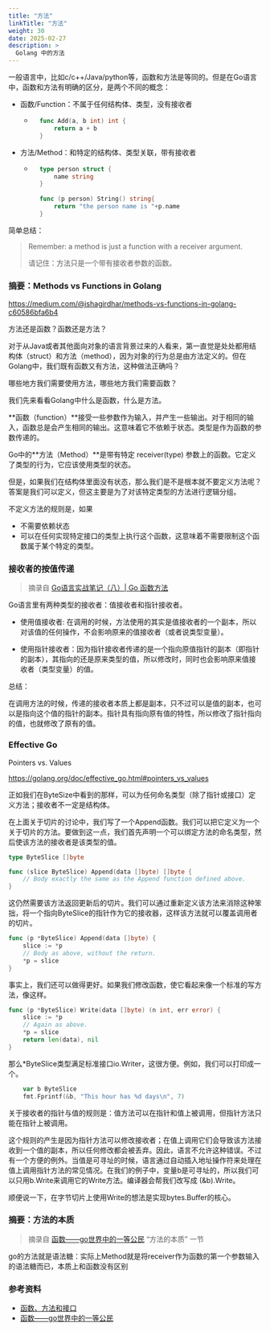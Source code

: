 ```yaml
---
title: "方法"
linkTitle: "方法"
weight: 30
date: 2025-02-27
description: >
  Golang 中的方法
---
```


一般语言中，比如c/c++/Java/python等，函数和方法是等同的。但是在Go语言中，函数和方法有明确的区分，是两个不同的概念：

- 函数/Function：不属于任何结构体、类型，没有接收者

	- ```go
		func Add(a, b int) int {
			return a + b
		}
		```

- 方法/Method：和特定的结构体、类型关联，带有接收者

	- ```go
		type person struct {
			name string
		}
		
		func (p person) String() string{
			return "the person name is "+p.name
		}
		```

简单总结：

> Remember: a method is just a function with a receiver argument.
>
> 请记住：方法只是一个带有接收者参数的函数。

### 摘要：Methods vs Functions in Golang

https://medium.com/@ishagirdhar/methods-vs-functions-in-golang-c60586bfa6b4

方法还是函数？函数还是方法？

对于从Java或者其他面向对象的语言背景过来的人看来，第一直觉是处处都用结构体（struct）和方法（method），因为对象的行为总是由方法定义的。但在Golang中，我们既有函数又有方法，这种做法正确吗？

哪些地方我们需要使用方法，哪些地方我们需要函数？

我们先来看看Golang中什么是函数，什么是方法。

**函数（function）**接受一些参数作为输入，并产生一些输出。对于相同的输入，函数总是会产生相同的输出。这意味着它不依赖于状态。类型是作为函数的参数传递的。

Go中的**方法（Method）**是带有特定 receiver(type) 参数上的函数。它定义了类型的行为，它应该使用类型的状态。

但是，如果我们在结构体里面没有状态，那么我们是不是根本就不要定义方法呢？答案是我们可以定义，但这主要是为了对该特定类型的方法进行逻辑分组。

不定义方法的规则是，如果

- 不需要依赖状态
- 可以在任何实现特定接口的类型上执行这个函数，这意味着不需要限制这个函数属于某个特定的类型。

### 接收者的按值传递

> 摘录自 [Go语言实战笔记（八）| Go 函数方法](https://www.flysnow.org/2017/03/31/go-in-action-go-method.html)

Go语言里有两种类型的接收者：值接收者和指针接收者。

- 使用值接收者: 在调用的时候，方法使用的其实是值接收者的一个副本，所以对该值的任何操作，不会影响原来的值接收者（或者说类型变量）。

- 使用指针接收者：因为指针接收者传递的是一个指向原值指针的副本（即指针的副本），其指向的还是原来类型的值，所以修改时，同时也会影响原来值接收者（类型变量）的值。

总结：

在调用方法的时候，传递的接收者本质上都是副本，只不过可以是值的副本，也可以是指向这个值的指针的副本。指针具有指向原有值的特性，所以修改了指针指向的值，也就修改了原有的值。

### Effective Go

Pointers vs. Values 

https://golang.org/doc/effective_go.html#pointers_vs_values

正如我们在ByteSize中看到的那样，可以为任何命名类型（除了指针或接口）定义方法；接收者不一定是结构体。

在上面关于切片的讨论中，我们写了一个Append函数。我们可以把它定义为一个关于切片的方法。要做到这一点，我们首先声明一个可以绑定方法的命名类型，然后使该方法的接收者是该类型的值。

```go
type ByteSlice []byte

func (slice ByteSlice) Append(data []byte) []byte {
    // Body exactly the same as the Append function defined above.
}
```

这仍然需要该方法返回更新后的切片。我们可以通过重新定义该方法来消除这种笨拙，将一个指向ByteSlice的指针作为它的接收器，这样该方法就可以覆盖调用者的切片。

```go
func (p *ByteSlice) Append(data []byte) {
    slice := *p
    // Body as above, without the return.
    *p = slice
}
```

事实上，我们还可以做得更好。如果我们修改函数，使它看起来像一个标准的写方法，像这样。

```go
func (p *ByteSlice) Write(data []byte) (n int, err error) {
    slice := *p
    // Again as above.
    *p = slice
    return len(data), nil
}
```

那么*ByteSlice类型满足标准接口io.Writer，这很方便。例如，我们可以打印成一个。

```go
    var b ByteSlice
    fmt.Fprintf(&b, "This hour has %d days\n", 7)
```

 关于接收者的指针与值的规则是：值方法可以在指针和值上被调用，但指针方法只能在指针上被调用。

这个规则的产生是因为指针方法可以修改接收者；在值上调用它们会导致该方法接收到一个值的副本，所以任何修改都会被丢弃。因此，语言不允许这种错误。不过有一个方便的例外。当值是可寻址的时候，语言通过自动插入地址操作符来处理在值上调用指针方法的常见情况。在我们的例子中，变量b是可寻址的，所以我们可以只用b.Write来调用它的Write方法。编译器会帮我们改写成 (&b).Write。

顺便说一下，在字节切片上使用Write的想法是实现bytes.Buffer的核心。

### 摘要：方法的本质

> 摘录自 [函数——go世界中的一等公民](https://segmentfault.com/a/1190000023340324) “方法的本质” 一节

go的方法就是语法糖：实际上Method就是将receiver作为函数的第一个参数输入的语法糖而已，本质上和函数没有区别



### 参考资料

- [函数、方法和接口](https://chai2010.cn/advanced-go-programming-book/ch1-basic/ch1-04-func-method-interface.html)
-  [函数——go世界中的一等公民](https://segmentfault.com/a/1190000023340324)